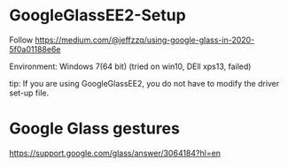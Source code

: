 # GoogleGlassEE2-Setup

Follow https://medium.com/@jeffzzq/using-google-glass-in-2020-5f0a01188e6e

Environment: Windows 7(64 bit)
(tried on win10, DEll xps13, failed)

tip: If you are using GoogleGlassEE2, you do not have to modify the driver set-up file.


# Google Glass gestures

https://support.google.com/glass/answer/3064184?hl=en


